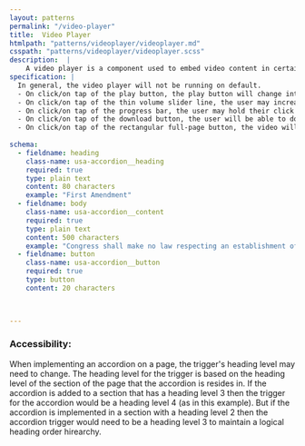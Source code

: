 ```yaml
---
layout: patterns
permalink: "/video-player"
title:  Video Player
htmlpath: "patterns/videoplayer/videoplayer.md"
csspath: "patterns/videoplayer/videoplayer.scss"
description:  |
    A video player is a component used to embed video content in certain pages. It is housed within a rectangular card, and offers controls to allow the user to control video playback, including a play/pause button, volume slider to increase/decrease volume, a download button, a button to watch the video on full-page, and a progress bar the user can interact with to watch any part of the video they would like.
specification: |
  In general, the video player will not be running on default.
  - On click/on tap of the play button, the play button will change into a pause button, and the video will begin playing at a mid to low volume.  
  - On click/on tap of the thin volume slider line, the user may increase or decrease the volume while holding their click or tap.
  - On click/on tap of the progress bar, the user may hold their click or tap to drag the progress bar to wherever they would like to play their video.
  - On click/on tap of the download button, the user will be able to download the video file to their device, so that they may watch even while offline.
  - On click/on tap of the rectangular full-page button, the video will occupy the full-screen of the user's device and they will be able to watch at this size. If they are watching on a mobile device or tablet, the video will rotate so it will occupy the full-screen in horizontal (landscape) mode.
  
schema: 
  - fieldname: heading
    class-name: usa-accordion__heading
    required: true
    type: plain text
    content: 80 characters
    example: "First Amendment"
  - fieldname: body
    class-name: usa-accordion__content
    required: true
    type: plain text
    content: 500 characters
    example: "Congress shall make no law respecting an establishment of religion, or prohibiting the free exercise thereof; or abridging the freedom of speech, or of the press; or the right of the people peaceably to assemble, and to petition the Government for a redress of grievances."
  - fieldname: button
    class-name: usa-accordion__button
    required: true
    type: button
    content: 20 characters
 


---
```

<!--- if extra information is needed for this pattern, write here in Markdown. -->
<!--- to learn markdown format go to https://docs.github.com/en/github/writing-on-github/basic-writing-and-formatting-syntax -->

### Accessibility:
When implementing an accordion on a page, the trigger's heading level may need to change. The heading level for the trigger is based on the heading level of the section of the page that the accordion is resides in. If the accordion is added to a section that has a heading level 3 then the trigger for the accordion would be a heading level 4 (as in this example). But if the accordion is implemented in a section with a heading level 2 then the accordion trigger would need to be a heading level 3 to maintain a logical heading order hirearchy.
